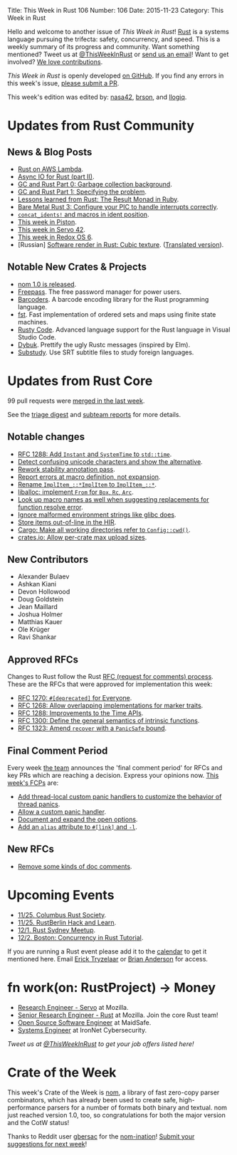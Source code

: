 Title: This Week in Rust 106
Number: 106
Date: 2015-11-23
Category: This Week in Rust

Hello and welcome to another issue of *This Week in Rust*!
[Rust](http://rust-lang.org) is a systems language pursuing the trifecta:
safety, concurrency, and speed. This is a weekly summary of its progress and
community. Want something mentioned? Tweet us at [@ThisWeekInRust](https://twitter.com/ThisWeekInRust) or [send us an
email](mailto:corey@octayn.net?subject=This%20Week%20in%20Rust%20Suggestion)!
Want to get involved? [We love
contributions](https://github.com/rust-lang/rust/blob/master/CONTRIBUTING.md).

*This Week in Rust* is openly developed [on GitHub](https://github.com/cmr/this-week-in-rust).
If you find any errors in this week's issue, [please submit a PR](https://github.com/cmr/this-week-in-rust/pulls).

This week's edition was edited by: [nasa42](https://github.com/nasa42), [brson](https://github.com/brson), and [llogiq](https://github.com/llogiq).


# Updates from Rust Community

## News & Blog Posts

* [Rust on AWS Lambda](http://julienblanchard.com/2015/rust-on-aws-lambda/).
* [Async IO for Rust (part II)](https://medium.com/@paulcolomiets/async-io-for-rust-part-ii-33b9a7274e67).
* [GC and Rust Part 0: Garbage collection background](http://blog.pnkfx.org/blog/2015/10/27/gc-and-rust-part-0-how-does-gc-work/).
* [GC and Rust Part 1: Specifying the problem](http://blog.pnkfx.org/blog/2015/11/10/gc-and-rust-part-1-specing-the-problem/).
* [Lessons learned from Rust: The Result Monad in Ruby](http://www.codethatgrows.com/lessons-learned-from-rust-the-result-monad/).
* [Bare Metal Rust 3: Configure your PIC to handle interrupts correctly](http://www.randomhacks.net/2015/11/16/bare-metal-rust-configure-your-pic-interrupts/).
* [`concat_idents!` and macros in ident position](http://ncameron.org/blog/untitledconcat_idents-and-macros-in-ident-position/).
* [This week in Piston](http://blog.piston.rs/2015/11/17/what-is-happening/).
* [This week in Servo 42](http://blog.servo.org/2015/11/16/twis-42/).
* [This week in Redox OS 6](http://www.redox-os.org/news/this-week-in-redox-6/).
* [Russian] [Software render in Rust: Cubic texture](http://reangdblog.blogspot.com/2015/11/software-render-rust.html). ([Translated version](https://translate.google.com/translate?u=http://reangdblog.blogspot.com/2015/11/software-render-rust.html)).

## Notable New Crates & Projects

* [nom 1.0 is released](https://www.clever-cloud.com/blog/engineering/2015/11/16/nom-1-0/).
* [Freepass](https://github.com/myfreeweb/freepass). The free password manager for power users.
* [Barcoders](https://github.com/buntine/barcoders). A barcode encoding library for the Rust programming language.
* [fst](https://github.com/BurntSushi/fst). Fast implementation of ordered sets and maps using finite state machines.
* [Rusty Code](https://github.com/saviorisdead/RustyCode). Advanced language support for the Rust language in Visual Studio Code.
* [Dybuk](https://github.com/Ticki/dybuk). Prettify the ugly Rustc messages (inspired by Elm).
* [Substudy](https://github.com/emk/substudy). Use SRT subtitle files to study foreign languages.

# Updates from Rust Core

99 pull requests were [merged in the last week][merged].

[merged]: https://github.com/issues?q=is%3Apr+org%3Arust-lang+is%3Amerged+merged%3A2015-11-16..2015-11-23

See the [triage digest][triage] and [subteam reports][subteam] for more details.

[triage]: https://internals.rust-lang.org/t/triage-digest-wed-nov-18-2015/2916
[subteam]: https://internals.rust-lang.org/t/subteam-reports-2015-11-16/2910

## Notable changes

* [RFC 1288: Add `Instant` and `SystemTime` to `std::time`](https://github.com/rust-lang/rust/pull/29894).
* [Detect confusing unicode characters and show the alternative](https://github.com/rust-lang/rust/pull/29837).
* [Rework stability annotation pass](https://github.com/rust-lang/rust/pull/29083).
* [Report errors at macro definition, not expansion](https://github.com/rust-lang/rust/pull/29828).
* [Rename `ImplItem_::*ImplItem` to `ImplItem_::*`](https://github.com/rust-lang/rust/pull/29766).
* [liballoc: implement `From` for `Box`, `Rc`, `Arc`](https://github.com/rust-lang/rust/pull/29580).
* [Look up macro names as well when suggesting replacements for function resolve error](https://github.com/rust-lang/rust/pull/29968).
* [Ignore malformed environment strings like glibc does](https://github.com/rust-lang/rust/pull/29297).
* [Store items out-of-line in the HIR](https://github.com/rust-lang/rust/pull/29903).
* [Cargo: Make all working directories refer to `Config::cwd()`](https://github.com/rust-lang/cargo/pull/2058).
* [crates.io: Allow per-crate max upload sizes](https://github.com/rust-lang/crates.io/pull/218).

## New Contributors

* Alexander Bulaev
* Ashkan Kiani
* Devon Hollowood
* Doug Goldstein
* Jean Maillard
* Joshua Holmer
* Matthias Kauer
* Ole Krüger
* Ravi Shankar

## Approved RFCs

Changes to Rust follow the Rust [RFC (request for comments)
process](https://github.com/rust-lang/rfcs#rust-rfcs). These
are the RFCs that were approved for implementation this week:

* [RFC 1270: `#[deprecated]` for Everyone](https://github.com/rust-lang/rfcs/pull/1270).
* [RFC 1268: Allow overlapping implementations for marker traits](https://github.com/rust-lang/rfcs/pull/1268).
* [RFC 1288: Improvements to the Time APIs](https://github.com/rust-lang/rfcs/pull/1288).
* [RFC 1300: Define the general semantics of intrinsic functions](https://github.com/rust-lang/rfcs/pull/1300).
* [RFC 1323: Amend `recover` with a `PanicSafe` bound](https://github.com/rust-lang/rfcs/pull/1323).

## Final Comment Period

Every week [the team](https://rust-lang.org/team.html) announces the
'final comment period' for RFCs and key PRs which are reaching a
decision. Express your opinions now. [This week's FCPs][fcp] are:

[fcp]: https://github.com/issues?utf8=%E2%9C%93&q=is%3Apr+org%3Arust-lang+label%3Afinal-comment-period+is%3Aopen

* [Add thread-local custom panic handlers to customize the behavior of thread panics](https://github.com/rust-lang/rfcs/pull/1100).
* [Allow a custom panic handler](https://github.com/rust-lang/rfcs/pull/1328).
* [Document and expand the open options](https://github.com/rust-lang/rfcs/pull/1252).
* [Add an `alias` attribute to `#[link]` and `-l`](https://github.com/rust-lang/rfcs/pull/1296).

## New RFCs

* [Remove some kinds of doc comments](https://github.com/rust-lang/rfcs/pull/1373).

# Upcoming Events

* [11/25. Columbus Rust Society](http://www.meetup.com/columbus-rs/).
* [11/25. RustBerlin Hack and Learn](http://www.meetup.com/Rust-Berlin/).
* [12/1. Rust Sydney Meetup](http://www.meetup.com/Rust-Sydney/events/226832397/).
* [12/2. Boston: Concurrency in Rust Tutorial](http://www.meetup.com/Boston-Rust-Meetup-25317522aNpHwZdw/events/226759437/).

If you are running a Rust event please add it to the [calendar] to get
it mentioned here. Email [Erick Tryzelaar][erickt] or [Brian
Anderson][brson] for access.

[calendar]: https://www.google.com/calendar/embed?src=apd9vmbc22egenmtu5l6c5jbfc%40group.calendar.google.com
[erickt]: mailto:erick.tryzelaar@gmail.com
[brson]: mailto:banderson@mozilla.com

# fn work(on: RustProject) -> Money

* [Research Engineer - Servo](https://careers.mozilla.org/en-US/position/ozy21fwU) at Mozilla.
* [Senior Research Engineer - Rust](https://careers.mozilla.org/en-US/position/o0H41fww) at Mozilla. Join the core Rust team!
* [Open Source Software Engineer](http://maidsafe.net/careers) at MaidSafe.
* [Systems Engineer](https://twitter.com/jarrednicholls/status/664446704410861568) at IronNet Cybersecurity.

*Tweet us at [@ThisWeekInRust](https://twitter.com/ThisWeekInRust) to get your job offers listed here!*

# Crate of the Week

This week's Crate of the Week is [nom](https://crates.io/crates/nom), a library of fast zero-copy parser combinators, which has already been used to create safe, high-performance parsers for a number of formats both binary and textual. nom just reached version 1.0, too, so congratulations for both the major version and the CotW status!

Thanks to Reddit user [gbersac](https://www.reddit.com/user/gbersac) for the [nom-ination](https://www.reddit.com/r/rust/comments/3t10f3/nom_just_reached_10_cleaner_parsers_more_generic/cx2or2m)! [Submit your suggestions for next week][submit_crate]!

[submit_crate]: https://users.rust-lang.org/t/crate-of-the-week/2704
